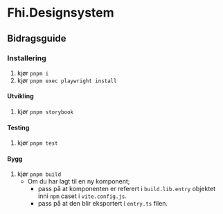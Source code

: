 # Fhi.Designsystem

## Bidragsguide

### Installering
1. kjør `pnpm i`
2. kjør `pnpm exec playwright install`

#### Utvikling
1. kjør `pnpm storybook`

#### Testing
1. kjør `pnpm test`

#### Bygg
1. kjør `pnpm build`
   - Om du har lagt til en ny komponent;
     - pass på at komponenten er referert i `build.lib.entry` objektet inni `npm` caset i `vite.config.js`.
     - pass på at den blir eksportert i `entry.ts` filen.

